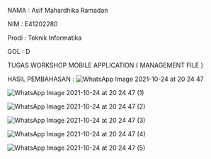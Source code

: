 NAMA : Asif Mahardhika Ramadan

NIM : E41202280

Prodi : Teknik Informatika

GOL : D

TUGAS WORKSHOP MOBILE APPLICATION ( MANAGEMENT FILE )

HASIL PEMBAHASAN :
![WhatsApp Image 2021-10-24 at 20 24 47](https://user-images.githubusercontent.com/80689807/138596666-eda3c2d4-d080-435b-b28e-98f98378eaf7.jpeg)

![WhatsApp Image 2021-10-24 at 20 24 47 (1)](https://user-images.githubusercontent.com/80689807/138596661-88cbf2bb-c2f6-4dd1-9e2b-c1be1ea166ea.jpeg)

![WhatsApp Image 2021-10-24 at 20 24 47 (2)](https://user-images.githubusercontent.com/80689807/138596657-ca7eeade-432b-472b-8482-d0e34b64b796.jpeg)

![WhatsApp Image 2021-10-24 at 20 24 47 (3)](https://user-images.githubusercontent.com/80689807/138596655-9edb9fa0-f4d1-4f97-b6af-934640844c4e.jpeg)

![WhatsApp Image 2021-10-24 at 20 24 47 (4)](https://user-images.githubusercontent.com/80689807/138596654-f5e177a0-f560-4d05-960e-cd5216e504c0.jpeg)

![WhatsApp Image 2021-10-24 at 20 24 47 (5)](https://user-images.githubusercontent.com/80689807/138596652-ce3fda33-a355-43db-9ba8-d85fabf5b78e.jpeg)

